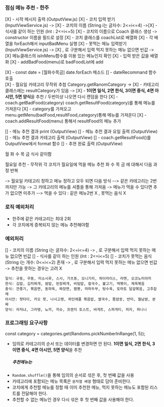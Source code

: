 ### 점심 메뉴 추천 - 한주

<!-- [] - 메뉴를 txt로 만들어서 파일 읽기 (Menu.js) ,(Category.js)클래스에 넣기 -->

[X] - 시작 메시지 출력 (OutputView.js)
[X] - 코치 입력 받기 (InputViewService.js)
-> [X] - 코치의 이름 (String i는 글자수: 2<=i<=4)
->[X] - 식사를 같이 하는 인원 (Int : 2<=i<=5)
[X] - 코치의 이름으로 Coach 클래스 생성 -> constructor 이름을 필드로 설정
[X] - 코치 클래스를 coachList로 배열화
[X] - 각 배열을 forEach해서 inputBadMenu 실행
[X] - 못먹는 메뉴 입력받기 (InputViewService.js)
-> [X] , 로 구분해서 입력 먹지 못하는 메뉴 없으면 빈값
-> [X] 메뉴클래스의 isInMenu함수를 이용 있는 메뉴인지 확인
[X] - 입력 받은 값을 배열화
[X] - addBadFood(menu)로 badFoodList에 add

[X] - const date = [월화수목금] date.forEach 메소드
[] - dateRecommand 함수 호출  
[X] - 월요일 카테고리 무작위 추첨 Category.getRanomCategory
-> [X] - 카테고리 클래스에는 resultCategory가 있음
-> [X] - **1이면 일식, 2면 한식, 3이면 중식, 4면 아시안, 5면 양식**을 추천 / 두번이상 나오면 다시 랜덤을 한다
[X] - coach.getBadFood(category) coach.getResultFood(category)를 통해 메뉴를 가져온다
[X] - category를 가져오고 menu.getMenu(badFood,resultFood,category)통해 메뉴를 가져온다
[X] - coach.addResultFood(menu) 통해서 resultFood의 메뉴 추가

[] - 메뉴 추천 결과 print (OutputView)
[] - 메뉴 추천 결과 요일 출력 (OutputView)
[] - 메뉴 추천 결과 카테고리 출력 (OutputView)
[] - coach.getResultFood()를 OutputView에서 format 함수
[] - 추쳔 완료 출력 (OutputView)

월 화 수 목 금 식사 같이함

월요일 추천 - 무작위
각 코치가 월요일에 먹을 메뉴 추천
화 수 목 금 에 대해서 다음 과정 반복

-> 월요일 카테고리 정하고 메뉴 정하고 모두 되면 다음 방식
--> 같은 카테고리는 2번까지만 가능
-> 그 카테고리의 메뉴를 셔플을 통해 가져옴
-> 메뉴가 먹을 수 있다면 추가 없으면 미추가
--> 먹을 수 있다 : 같은 메뉴2번 X , 못먹는 음식 X

### 로직 예외처리

- 한주에 같은 카테고리는 최대 2회
- 각 코치에게 증복되지 않는 메뉴 추천해야함

### 예외처리

[] - 코치의 이름 (String i는 글자수: 2<=i<=4)
-> , 로 구분해서 입력 먹지 못하는 메뉴 없으면 빈값
[] - 식사를 같이 하는 인원 (Int : 2<=i<=5)
[] - 코치가 못먹는 음식 (String i는 개수: 0<=i<=2) 존재
-> , 로 구분해서 입력 먹지 못하는 메뉴 없으면 빈값
-> 추천을 못하는 경우는 고려 X

```
일식: 규동, 우동, 미소시루, 스시, 가츠동, 오니기리, 하이라이스, 라멘, 오코노미야끼
한식: 김밥, 김치찌개, 쌈밥, 된장찌개, 비빔밥, 칼국수, 불고기, 떡볶이, 제육볶음
중식: 깐풍기, 볶음면, 동파육, 짜장면, 짬뽕, 마파두부, 탕수육, 토마토 달걀볶음, 고추잡채
아시안: 팟타이, 카오 팟, 나시고렝, 파인애플 볶음밥, 쌀국수, 똠얌꿍, 반미, 월남쌈, 분짜
양식: 라자냐, 그라탱, 뇨끼, 끼슈, 프렌치 토스트, 바게트, 스파게티, 피자, 파니니
```

### 프로그래밍 요구사항

const category = categories.get(Randoms.pickNumberInRange(1, 5));

- 임의로 카테고리의 순서 또는 데이터를 변경하면 안 된다.
  **1이면 일식, 2면 한식, 3이면 중식, 4면 아시안, 5면 양식**을 추천
  ##### 추천메뉴는
- `Random.shuffle()`을 통해 임의의 순서로 섞은 후, 첫 번째 값을 사용
- 카테고리에 포함되는 메뉴 목록은 `문자열 배열` 형태로 담아 준비한다.
- 코치에게 추천할 메뉴를 정할 때 이미 추천한 메뉴, 먹지 못하는 메뉴도 포함된 리스트를 전달해야 한다.
- 추천할 수 없는 메뉴인 경우 다시 섞은 후 첫 번째 값을 사용해야 한다.
